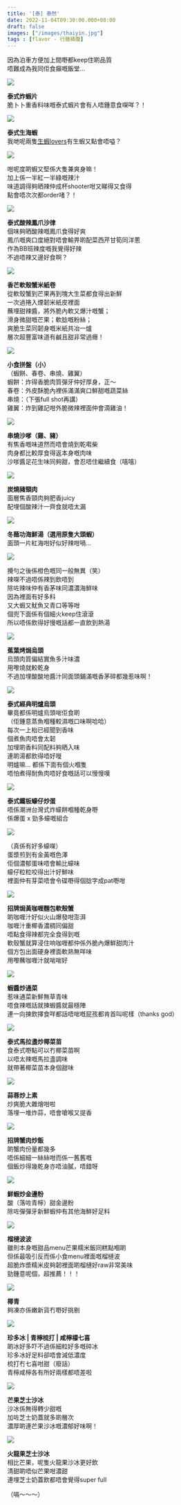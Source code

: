 ```yaml
---
title: '[泰] 泰然'
date: 2022-11-04T09:30:00.000+08:00
draft: false
images: ["/images/thaiyin.jpg"]
tags : [flavor - 行膳積腹]
---
```


因為泊車方便加上間嘢都keep住啲品質  
唔難成為我同佢食癲嘅飯堂... 

![](/images/thaiyin1.jpg)

**泰式炸蝦片**  
脆卜卜重香料味嘅泰式蝦片會有人唔鍾意食㗎咩？！  

![](/images/thaiyin2.jpg)

**泰式生海蝦**  
我哋呢兩隻[生蝦lovers](https://hidie.net/newmaung/)有生蝦又點會唔嗌？  

![](/images/thaiyin3.jpg)

咁呢度啲蝦又堅係大隻兼爽身嘛！  
加上係一半紅一半綠嘅辣汁  
味道調得夠晒辣仲成杯shooter咁又睇得又食得  
點會唔次次都order啫？！  

![](/images/thaiyin4.jpg)

**泰式酸辣鳳爪沙律**  
個味夠晒酸辣嘅鳳爪食得好爽  
鳳爪嘅爽口度絕對唔會輸畀啲配菜西芹甘筍同洋蔥  
作為BB班辣度嘅我覺得好辣  
不過唔辣又邊好食啊？  

![](/images/thaiyin5.jpg)

**香芒軟殼蟹米紙卷**  
從軟殼蟹到芒果再到塊大生菜都食得出新鮮  
一次過捲入煙韌米紙皮裡面  
蘸埋甜辣醬，將外脆內軟又爆汁嘅蟹；  
滑身微甜嘅芒果；軟腍嘅粉絲；  
爽脆生菜同韌身嘅米紙共冶一爐  
層次超豐富味道有鹹且甜非常過癮！  

![](/images/thaiyin6.jpg)

**小食拼盤（小）**  
（蝦餅、春卷、串燒、雞翼）  
蝦餅：炸得香脆肉質彈牙仲好厚身，正～    
春卷：外皮酥脆內裡係滿滿爽口鮮甜嘅蔬菜絲  
串燒：（下張full shot再講）  
雞翼：炸到雞記咁外脆微辣裡面仲會滴雞油！  

![](/images/thaiyin7.jpg)

**串燒沙嗲（雞、豬）**  
有焦香嘅味道然而唔會燒到乾嚡柴  
肉身都比較厚食得返本身嘅肉味  
沙嗲醬足花生味同夠甜，會忍唔住繼續食（嘻嘻）  

![](/images/thaiyin8.jpg)

**炭燒豬頸肉**  
面層焦香頸肉夠肥香juicy  
配埋個酸辣汁一齊食就唔太漏  

![](/images/thaiyin9.jpg)

**冬蔭功海鮮湯（選用原隻大頭蝦）**  
面頭一片紅海咁好似好辣咁喎...

![](/images/thaiyin10.jpg)

攪勻之後係橙色嘅同一般無異（笑）  
辣㗎不過唔係辣到飲唔到  
除咗辣味仲有香茅味同濃濃海鮮味  
因為裡面有好多料  
又大蝦又魷魚又青口等等咁  
個兜下面係有個細火keep住滾滾  
所以唔係飲得好慢嘅話都一直飲到熱湯  

![](/images/thaiyin11.jpg)

**蕉葉烤焗烏頭**  
烏頭肉質偏結實魚多汁味濃  
用嚟燒就較乾身  
不過加埋酸酸地醬汁同面頭鋪滿嘅香茅碎都幾惹味啊！  

![](/images/thaiyin12.jpg)

**泰式經典明爐烏頭**  
畢竟都係明爐烏頭啱佢食啲  
（佢鍾意蒸魚嗰種較濕嘅口味啊哈哈）  
每次一上枱已經聞到香味  
個煮魚肉唔會太韌  
加埋啲香料同配料夠晒入味  
連啲湯都飲得唔好嘥  
明爐嘛... 都係下面有個火嗰隻  
唔怕煮得耐魚肉唔好食嘅話可以慢慢嘆  

![](/images/thaiyin13.jpg)

**泰式鐵板蠔仔炒蛋**  
唔係潮洲台灣式炸蠔餅嗰種乾身嘢  
係爆蛋 x 勁多蠔嘅組合  

![](/images/thaiyin14.jpg)

（真係有好多蠔㗎）  
蛋漿煎到有金黃嘅色澤  
佢個濃郁蛋味唔會輸比蠔味  
蠔仔粒粒咬得出汁好鮮味  
裡面仲有芽菜唔會令碟嘢得個腍字成pat嘢咁  

![](/images/thaiyin15.jpg)

**招牌焗黃咖喱麵包軟殼蟹**  
啲咖喱汁好似火山爆發咁澎湃  
咖喱汁重椰香濃稠同偏甜  
唔點食得辣都完全食得到嘅  
軟殼蟹就算浸住响咖喱都仲係外脆內爆鮮甜肉汁  
個方包出面硬身裡面軟熟無咩味  
用嚟蘸咖喱汁就啱啱好  

![](/images/thaiyin16.jpg)

**蝦醬炒通菜**  
惹味通菜新鮮無草青味  
唔食辣嘅話就揀蝦醬就最穩陣  
連一向揀飲擇食咩都話唔啱嘅屁孩都肯首叫呢樣（thanks god）  

![](/images/thaiyin17.jpg)

**泰式馬拉盞炒椰菜苗**  
食泰式嘢點可以冇椰菜苗啊  
以唔太辣嘅馬拉盞調味  
就帶著椰菜苗本身個甜味  

![](/images/thaiyin18.jpg)

**蒜蓉炒上素**  
炒爽脆大雜燴咁啦  
落埋一堆炸蒜，唔會嗆喉又提香  

![](/images/thaiyin19.jpg)

**招牌蟹肉炒飯**  
啲蟹肉份量都幾多  
唔係細細一絲絲咁而係一舊舊嘅  
個飯炒得幾乾身亦唔油膩，唔錯呀  

![](/images/thaiyin20.jpg)

**鮮蝦炒金邊粉**  
酸（落咗青檸）甜金邊粉  
除咗彈彈牙新鮮蝦仲有其他海鮮好足料  

![](/images/thaiyin21.jpg)

**榴槤波波**  
雖則本身嘅甜品menu芒果糯米飯同糕點嗰啲  
但係最吸引反而係小食menu裡面嘅榴槤波  
超脆炸漿糯米皮夠韌裡面啲榴槤好raw非常美味  
勁鍾意呢個，超推薦！！！  

![](/images/thaiyin22.jpg)

**椰青**  
夠凍亦係嫩新貨冇嘢好挑剔  

![](/images/thaiyin23.jpg)

**珍多冰 | 青檸梳打 | 咸檸檬七喜**  
啲冰好多吓不過係細粒好多嘅碎冰  
珍多冰好足料卻唔會減低濃度  
梳打冇七喜咁甜（廢話）  
青檸咸檸各有所好兩樣都唔差啦  

![](/images/thaiyin24.jpg)

**芒果芝士沙冰**  
沙冰係無得轉少甜嘅  
加咗芝士奶蓋就多啲層次  
濃厚啲連芒果沙冰嘅濃郁好味啊！  

![](/images/thaiyin25.jpg)

**火龍果芝士沙冰**  
相比芒果，呢隻火龍果沙冰更好飲  
清甜啲唔似芒果咁濃甜  
連埋芝士奶蓋飲都唔會覺得super full  
  
（嗝～～～）    
